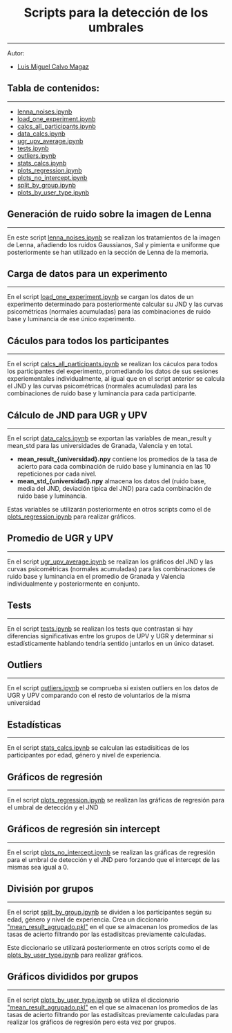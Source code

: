 <h1 align="center"> Scripts para la detección de los umbrales </h1>

---
Autor:
- [Luis Miguel Calvo Magaz](luismicalvomagaz@gmail.com)

## Tabla de contenidos:
---

- [lenna_noises.ipynb](#generación-de-ruido-sobre-la-imagen-de-lenna)
- [load_one_experiment.ipynb](#carga-de-datos-para-un-experimento)
- [calcs_all_participants.ipynb](#cáculos-para-todos-los-participantes)
- [data_calcs.ipynb](#cálculo-de-jnd-para-ugr-y-upv)
- [ugr_upv_average.ipynb](#promedio-de-ugr-y-upv)
- [tests.ipynb](#tests)
- [outliers.ipynb](#outliers)
- [stats_calcs.ipynb](#estadísticas)
- [plots_regression.ipynb](#gráficos-de-regresión)
- [plots_no_intercept.ipynb](#gráficos-de-regresión-sin-intercept)
- [split_by_group.ipynb](#división-por-grupos)
- [plots_by_user_type.ipynb](#gráficos-divididos-por-grupos)

## Generación de ruido sobre la imagen de Lenna
---
En este script [lenna_noises.ipynb](/lenna_noises.ipynb) se realizan los tratamientos de la imagen de Lenna, añadiendo los ruidos Gaussianos, Sal y pimienta e uniforme que posteriormente se han utilizado en la sección de Lenna de la memoria. 

## Carga de datos para un experimento
---
En el script [load_one_experiment.ipynb](/load_one_experiment.ipynb) se cargan los datos de un experimento determinado para posteriormente calcular su JND y las curvas psicométricas (normales acumuladas) para las combinaciones de ruido base y luminancia de ese único experimento.

## Cáculos para todos los participantes
---
En el script [calcs_all_participants.ipynb](/calcs_all_participants.ipynb) se realizan los cáculos para todos los participantes del experimento, promediando los datos de sus sesiones experiementales individualmente, al igual que en el script anterior se calcula el JND y las curvas psicométricas (normales acumuladas) para las combinaciones de ruido base y luminancia para cada participante.

## Cálculo de JND para UGR y UPV
---
En el script [data_calcs.ipynb](/data_calcs.ipynb) se exportan las variables de mean_result y mean_std para las universidades de Granada, Valencia y en total.
- **mean_result_{universidad}.npy** contiene los promedios de la tasa de acierto para cada combinación de ruido base y luminancia en las 10 repeticiones por cada nivel.
- **mean_std_{universidad}.npy** almacena los datos del (ruido base, media del JND, deviación típica del JND) para cada combinación de ruido base y luminancia.

Estas variables se utilizarán posteriormente en otros scripts como el de [plots_regression.ipynb](/plots_regression.ipynb) para realizar gráficos.

## Promedio de UGR y UPV
---
En el script [ugr_upv_average.ipynb](/ugr_upv_average.ipynb) se realizan los gráficos del JND y las curvas psicométricas (normales acumuladas) para las combinaciones de ruido base y luminancia en el promedio de Granada y Valencia individualmente y posteriormente en conjunto.

## Tests
---
En el script [tests.ipynb](/tests.ipynb) se realizan los tests que contrastan si hay diferencias significativas entre los grupos de UPV y UGR y determinar si estadísticamente hablando tendría sentido juntarlos en un único dataset.

## Outliers
---
En el script [outliers.ipynb](/outliers.ipynb) se comprueba si existen outliers en los datos de UGR y UPV comparando con el resto de voluntarios de la misma universidad

## Estadísticas
---
En el script [stats_calcs.ipynb](/stats_calcs.ipynb) se calculan las estadísiticas de los participantes por edad, género y nivel de experiencia.

## Gráficos de regresión
---
En el script [plots_regression.ipynb](/plots_regression.ipynb) se realizan las gráficas de regresión para el umbral de detección y el JND

## Gráficos de regresión sin intercept
---
En el script [plots_no_intercept.ipynb](/plots_no_intercept.ipynb) se realizan las gráficas de regresión para el umbral de detección y el JND pero forzando que el intercept de las mismas sea igual a 0.

## División por grupos
---
En el script [split_by_group.ipynb](/split_by_group.ipynb) se dividen a los participantes según su edad, género y nivel de experiencia.
Crea un diccionario ["mean_result_agrupado.pkl"](/variables/mean_result_agrupado.pkl) en el que se almacenan los promedios de las tasas de acierto filtrando por las estadísitcas previamente calculadas.

Este diccionario se utilizará posteriormente en otros scripts como el de [plots_by_user_type.ipynb](/plots_by_user_type.ipynb) para realizar gráficos.

## Gráficos divididos por grupos
---
En el script [plots_by_user_type.ipynb](/plots_by_user_type.ipynb) se utiliza el diccionario ["mean_result_agrupado.pkl"](/variables/mean_result_agrupado.pkl) en el que se almacenan los promedios de las tasas de acierto filtrando por las estadísitcas previamente calculadas para realizar los gráficos de regresión pero esta vez por grupos.
